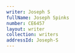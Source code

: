 ```yaml
---
writer: Joseph S
fullName: Joseph Spinks
number: CE6457
layout: writer
collection: writers
addressId: Joseph-S
---
```

